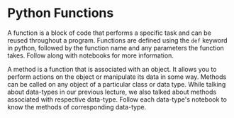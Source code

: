 # Python Functions

A function is a block of code that performs a specific task and can be reused throughout a program. Functions are defined using the `def` keyword in python, followed by the function name and any parameters the function takes. Follow along with notebooks for more information.

A method is a function that is associated with an object. It allows you to perform actions on the object or manipulate its data in some way. Methods can be called on any object of a particular class or data type. While talking about data-types in our previous lecture, we also talked about methods associated with respective data-type. Follow each data-type's notebook to know the methods of corresponding data-type.